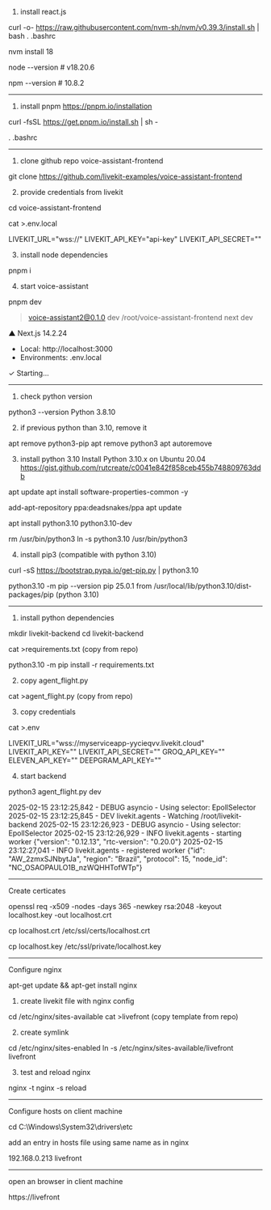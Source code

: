
1) install react.js

curl -o- https://raw.githubusercontent.com/nvm-sh/nvm/v0.39.3/install.sh | bash
. .bashrc

nvm install 18

node --version  # v18.20.6

npm --version  # 10.8.2


------

1) install pnpm  https://pnpm.io/installation

curl -fsSL https://get.pnpm.io/install.sh | sh -

. .bashrc


------

1) clone github repo voice-assistant-frontend

git clone https://github.com/livekit-examples/voice-assistant-frontend

2) provide credentials from livekit

cd voice-assistant-frontend

cat >.env.local

LIVEKIT_URL="wss://<URL>"
LIVEKIT_API_KEY="api-key"
LIVEKIT_API_SECRET="<api-secret>"

3) install node dependencies

pnpm i

4) start voice-assistant

pnpm dev

> voice-assistant2@0.1.0 dev /root/voice-assistant-frontend
> next dev

  ▲ Next.js 14.2.24
  - Local:        http://localhost:3000
  - Environments: .env.local

 ✓ Starting...
 

------

1) check python version

python3 --version
Python 3.8.10

2) if previous python than 3.10, remove it

apt remove python3-pip
apt remove python3
apt autoremove

3) install python 3.10
Install Python 3.10.x on Ubuntu 20.04 https://gist.github.com/rutcreate/c0041e842f858ceb455b748809763ddb

apt update
apt install software-properties-common -y

add-apt-repository ppa:deadsnakes/ppa
apt update

apt install python3.10 python3.10-dev

rm /usr/bin/python3
ln -s python3.10 /usr/bin/python3

4) install pip3 (compatible with python 3.10)

curl -sS https://bootstrap.pypa.io/get-pip.py | python3.10

python3.10 -m pip --version
pip 25.0.1 from /usr/local/lib/python3.10/dist-packages/pip (python 3.10)

------

1) install python dependencies

mkdir livekit-backend
cd livekit-backend

cat >requirements.txt  (copy from repo)

python3.10 -m pip install -r requirements.txt

2) copy agent_flight.py

cat >agent_flight.py  (copy from repo)

3) copy credentials

cat >.env

LIVEKIT_URL="wss://myserviceapp-yycieqvv.livekit.cloud"
LIVEKIT_API_KEY="<api-key>"
LIVEKIT_API_SECRET="<api-secret>"
GROQ_API_KEY="<api-key>"
ELEVEN_API_KEY="<api-key>"
DEEPGRAM_API_KEY="<api-key>"

4) start backend

python3 agent_flight.py dev

2025-02-15 23:12:25,842 - DEBUG asyncio - Using selector: EpollSelector
2025-02-15 23:12:25,845 - DEV  livekit.agents - Watching /root/livekit-backend
2025-02-15 23:12:26,923 - DEBUG asyncio - Using selector: EpollSelector
2025-02-15 23:12:26,929 - INFO livekit.agents - starting worker {"version": "0.12.13", "rtc-version": "0.20.0"}
2025-02-15 23:12:27,041 - INFO livekit.agents - registered worker {"id": "AW_2zmxSJNbytJa", "region": "Brazil", "protocol": 15, "node_id": "NC_OSAOPAULO1B_nzWQHHTofWTp"}

------

Create certicates

openssl req -x509 -nodes -days 365 -newkey rsa:2048 -keyout localhost.key -out localhost.crt

cp localhost.crt /etc/ssl/certs/localhost.crt

cp localhost.key /etc/ssl/private/localhost.key

------

Configure nginx

apt-get update && apt-get install nginx

1) create livekit file with nginx config

cd /etc/nginx/sites-available
cat >livefront (copy template from repo)

2) create symlink

cd /etc/nginx/sites-enabled
ln -s /etc/nginx/sites-available/livefront livefront

3) test and reload nginx

nginx -t
nginx -s reload

------

Configure hosts on client machine

cd C:\Windows\System32\drivers\etc

add an entry in hosts file using same name as in nginx

192.168.0.213   livefront

------

open an browser in client machine

https://livefront

<allow microphone>








